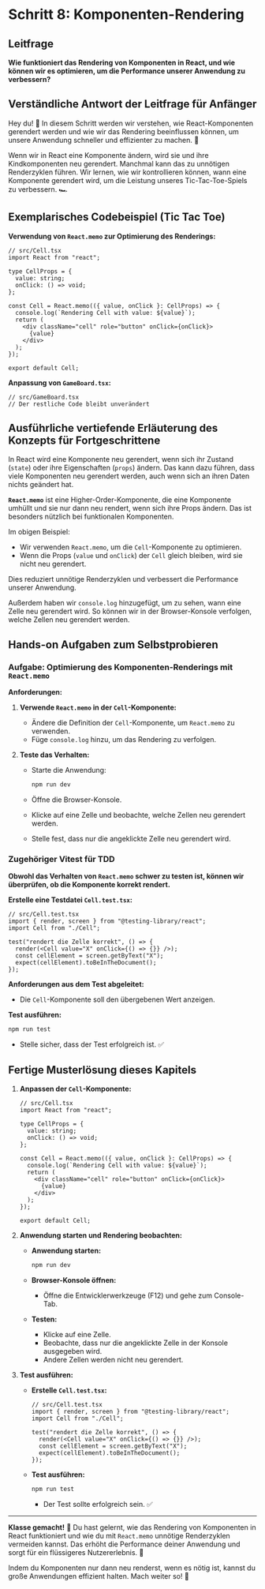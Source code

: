 # Schritt 8: Komponenten-Rendering

## Leitfrage

**Wie funktioniert das Rendering von Komponenten in React, und wie können wir es optimieren, um die Performance unserer Anwendung zu verbessern?**

## Verständliche Antwort der Leitfrage für Anfänger

Hey du! 👋 In diesem Schritt werden wir verstehen, wie React-Komponenten gerendert werden und wie wir das Rendering beeinflussen können, um unsere Anwendung schneller und effizienter zu machen. 🚀

Wenn wir in React eine Komponente ändern, wird sie und ihre Kindkomponenten neu gerendert. Manchmal kann das zu unnötigen Renderzyklen führen. Wir lernen, wie wir kontrollieren können, wann eine Komponente gerendert wird, um die Leistung unseres Tic-Tac-Toe-Spiels zu verbessern. 🏎️

## Exemplarisches Codebeispiel (Tic Tac Toe)

**Verwendung von `React.memo` zur Optimierung des Renderings:**

```tsx
// src/Cell.tsx
import React from "react";

type CellProps = {
  value: string;
  onClick: () => void;
};

const Cell = React.memo(({ value, onClick }: CellProps) => {
  console.log(`Rendering Cell with value: ${value}`);
  return (
    <div className="cell" role="button" onClick={onClick}>
      {value}
    </div>
  );
});

export default Cell;
```

**Anpassung von `GameBoard.tsx`:**

```tsx
// src/GameBoard.tsx
// Der restliche Code bleibt unverändert
```

## Ausführliche vertiefende Erläuterung des Konzepts für Fortgeschrittene

In React wird eine Komponente neu gerendert, wenn sich ihr Zustand (`state`) oder ihre Eigenschaften (`props`) ändern. Das kann dazu führen, dass viele Komponenten neu gerendert werden, auch wenn sich an ihren Daten nichts geändert hat.

**`React.memo`** ist eine Higher-Order-Komponente, die eine Komponente umhüllt und sie nur dann neu rendert, wenn sich ihre Props ändern. Das ist besonders nützlich bei funktionalen Komponenten.

Im obigen Beispiel:

- Wir verwenden `React.memo`, um die `Cell`-Komponente zu optimieren.
- Wenn die Props (`value` und `onClick`) der `Cell` gleich bleiben, wird sie nicht neu gerendert.

Dies reduziert unnötige Renderzyklen und verbessert die Performance unserer Anwendung.

Außerdem haben wir `console.log` hinzugefügt, um zu sehen, wann eine Zelle neu gerendert wird. So können wir in der Browser-Konsole verfolgen, welche Zellen neu gerendert werden.

## Hands-on Aufgaben zum Selbstprobieren

### Aufgabe: Optimierung des Komponenten-Renderings mit `React.memo`

**Anforderungen:**

1. **Verwende `React.memo` in der `Cell`-Komponente:**

   - Ändere die Definition der `Cell`-Komponente, um `React.memo` zu verwenden.
   - Füge `console.log` hinzu, um das Rendering zu verfolgen.

2. **Teste das Verhalten:**

   - Starte die Anwendung:

     ```bash
     npm run dev
     ```

   - Öffne die Browser-Konsole.
   - Klicke auf eine Zelle und beobachte, welche Zellen neu gerendert werden.
   - Stelle fest, dass nur die angeklickte Zelle neu gerendert wird.

### Zugehöriger Vitest für TDD

**Obwohl das Verhalten von `React.memo` schwer zu testen ist, können wir überprüfen, ob die Komponente korrekt rendert.**

**Erstelle eine Testdatei `Cell.test.tsx`:**

```tsx
// src/Cell.test.tsx
import { render, screen } from "@testing-library/react";
import Cell from "./Cell";

test("rendert die Zelle korrekt", () => {
  render(<Cell value="X" onClick={() => {}} />);
  const cellElement = screen.getByText("X");
  expect(cellElement).toBeInTheDocument();
});
```

**Anforderungen aus dem Test abgeleitet:**

- Die `Cell`-Komponente soll den übergebenen Wert anzeigen.

**Test ausführen:**

```bash
npm run test
```

- Stelle sicher, dass der Test erfolgreich ist. ✅

## Fertige Musterlösung dieses Kapitels

1. **Anpassen der `Cell`-Komponente:**

   ```tsx
   // src/Cell.tsx
   import React from "react";

   type CellProps = {
     value: string;
     onClick: () => void;
   };

   const Cell = React.memo(({ value, onClick }: CellProps) => {
     console.log(`Rendering Cell with value: ${value}`);
     return (
       <div className="cell" role="button" onClick={onClick}>
         {value}
       </div>
     );
   });

   export default Cell;
   ```

2. **Anwendung starten und Rendering beobachten:**

   - **Anwendung starten:**

     ```bash
     npm run dev
     ```

   - **Browser-Konsole öffnen:**

     - Öffne die Entwicklerwerkzeuge (F12) und gehe zum Console-Tab.

   - **Testen:**

     - Klicke auf eine Zelle.
     - Beobachte, dass nur die angeklickte Zelle in der Konsole ausgegeben wird.
     - Andere Zellen werden nicht neu gerendert.

3. **Test ausführen:**

   - **Erstelle `Cell.test.tsx`:**

     ```tsx
     // src/Cell.test.tsx
     import { render, screen } from "@testing-library/react";
     import Cell from "./Cell";

     test("rendert die Zelle korrekt", () => {
       render(<Cell value="X" onClick={() => {}} />);
       const cellElement = screen.getByText("X");
       expect(cellElement).toBeInTheDocument();
     });
     ```

   - **Test ausführen:**

     ```bash
     npm run test
     ```

     - Der Test sollte erfolgreich sein. ✅

---

**Klasse gemacht!** 🎉 Du hast gelernt, wie das Rendering von Komponenten in React funktioniert und wie du mit `React.memo` unnötige Renderzyklen vermeiden kannst. Das erhöht die Performance deiner Anwendung und sorgt für ein flüssigeres Nutzererlebnis. 🚀

Indem du Komponenten nur dann neu renderst, wenn es nötig ist, kannst du große Anwendungen effizient halten. Mach weiter so! 💪
